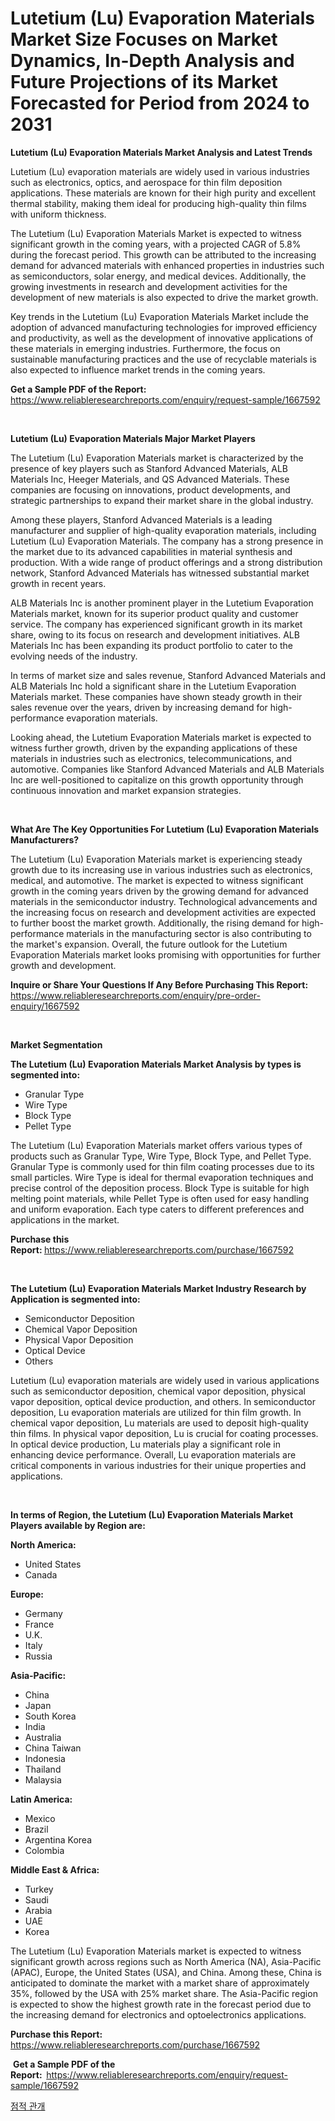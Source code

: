 <p><h1>Lutetium (Lu) Evaporation Materials Market Size Focuses on Market Dynamics, In-Depth Analysis and Future Projections of its Market Forecasted for Period from 2024 to 2031</h1></p><p><strong>Lutetium (Lu) Evaporation Materials Market Analysis and Latest Trends</strong></p>
<p><p>Lutetium (Lu) evaporation materials are widely used in various industries such as electronics, optics, and aerospace for thin film deposition applications. These materials are known for their high purity and excellent thermal stability, making them ideal for producing high-quality thin films with uniform thickness.</p><p>The Lutetium (Lu) Evaporation Materials Market is expected to witness significant growth in the coming years, with a projected CAGR of 5.8% during the forecast period. This growth can be attributed to the increasing demand for advanced materials with enhanced properties in industries such as semiconductors, solar energy, and medical devices. Additionally, the growing investments in research and development activities for the development of new materials is also expected to drive the market growth.</p><p>Key trends in the Lutetium (Lu) Evaporation Materials Market include the adoption of advanced manufacturing technologies for improved efficiency and productivity, as well as the development of innovative applications of these materials in emerging industries. Furthermore, the focus on sustainable manufacturing practices and the use of recyclable materials is also expected to influence market trends in the coming years.</p></p>
<p><strong>Get a Sample PDF of the Report:&nbsp;</strong> <a href="https://www.reliableresearchreports.com/enquiry/request-sample/1667592">https://www.reliableresearchreports.com/enquiry/request-sample/1667592</a></p>
<p>&nbsp;</p>
<p><strong>Lutetium (Lu) Evaporation Materials Major Market Players</strong></p>
<p><p>The Lutetium (Lu) Evaporation Materials market is characterized by the presence of key players such as Stanford Advanced Materials, ALB Materials Inc, Heeger Materials, and QS Advanced Materials. These companies are focusing on innovations, product developments, and strategic partnerships to expand their market share in the global industry.</p><p>Among these players, Stanford Advanced Materials is a leading manufacturer and supplier of high-quality evaporation materials, including Lutetium (Lu) Evaporation Materials. The company has a strong presence in the market due to its advanced capabilities in material synthesis and production. With a wide range of product offerings and a strong distribution network, Stanford Advanced Materials has witnessed substantial market growth in recent years.</p><p>ALB Materials Inc is another prominent player in the Lutetium Evaporation Materials market, known for its superior product quality and customer service. The company has experienced significant growth in its market share, owing to its focus on research and development initiatives. ALB Materials Inc has been expanding its product portfolio to cater to the evolving needs of the industry.</p><p>In terms of market size and sales revenue, Stanford Advanced Materials and ALB Materials Inc hold a significant share in the Lutetium Evaporation Materials market. These companies have shown steady growth in their sales revenue over the years, driven by increasing demand for high-performance evaporation materials.</p><p>Looking ahead, the Lutetium Evaporation Materials market is expected to witness further growth, driven by the expanding applications of these materials in industries such as electronics, telecommunications, and automotive. Companies like Stanford Advanced Materials and ALB Materials Inc are well-positioned to capitalize on this growth opportunity through continuous innovation and market expansion strategies.</p></p>
<p>&nbsp;</p>
<p><strong>What Are The Key Opportunities For Lutetium (Lu) Evaporation Materials Manufacturers?</strong></p>
<p><p>The Lutetium (Lu) Evaporation Materials market is experiencing steady growth due to its increasing use in various industries such as electronics, medical, and automotive. The market is expected to witness significant growth in the coming years driven by the growing demand for advanced materials in the semiconductor industry. Technological advancements and the increasing focus on research and development activities are expected to further boost the market growth. Additionally, the rising demand for high-performance materials in the manufacturing sector is also contributing to the market's expansion. Overall, the future outlook for the Lutetium Evaporation Materials market looks promising with opportunities for further growth and development.</p></p>
<p><strong>Inquire or Share Your Questions If Any Before Purchasing This Report:</strong> <a href="https://www.reliableresearchreports.com/enquiry/pre-order-enquiry/1667592">https://www.reliableresearchreports.com/enquiry/pre-order-enquiry/1667592</a></p>
<p>&nbsp;</p>
<p><strong>Market Segmentation</strong></p>
<p><strong>The Lutetium (Lu) Evaporation Materials Market Analysis by types is segmented into:</strong></p>
<p><ul><li>Granular Type</li><li>Wire Type</li><li>Block Type</li><li>Pellet Type</li></ul></p>
<p><p>The Lutetium (Lu) Evaporation Materials market offers various types of products such as Granular Type, Wire Type, Block Type, and Pellet Type. Granular Type is commonly used for thin film coating processes due to its small particles. Wire Type is ideal for thermal evaporation techniques and precise control of the deposition process. Block Type is suitable for high melting point materials, while Pellet Type is often used for easy handling and uniform evaporation. Each type caters to different preferences and applications in the market.</p></p>
<p><strong>Purchase this Report:&nbsp;</strong><a href="https://www.reliableresearchreports.com/purchase/1667592">https://www.reliableresearchreports.com/purchase/1667592</a></p>
<p>&nbsp;</p>
<p><strong>The Lutetium (Lu) Evaporation Materials Market Industry Research by Application is segmented into:</strong></p>
<p><ul><li>Semiconductor Deposition</li><li>Chemical Vapor Deposition</li><li>Physical Vapor Deposition</li><li>Optical Device</li><li>Others</li></ul></p>
<p><p>Lutetium (Lu) evaporation materials are widely used in various applications such as semiconductor deposition, chemical vapor deposition, physical vapor deposition, optical device production, and others. In semiconductor deposition, Lu evaporation materials are utilized for thin film growth. In chemical vapor deposition, Lu materials are used to deposit high-quality thin films. In physical vapor deposition, Lu is crucial for coating processes. In optical device production, Lu materials play a significant role in enhancing device performance. Overall, Lu evaporation materials are critical components in various industries for their unique properties and applications.</p></p>
<p>&nbsp;</p>
<p><strong>In terms of Region, the Lutetium (Lu) Evaporation Materials Market Players available by Region are:</strong></p>
<p>
    <p> <strong> North America: </strong>
        <ul>
            <li>United States</li>
            <li>Canada</li>
        </ul>
        </p> 
    <p> <strong> Europe: </strong>
        <ul>
            <li>Germany</li>
            <li>France</li>
            <li>U.K.</li>
            <li>Italy</li>
            <li>Russia</li>
        </ul>
        </p> 
    <p> <strong> Asia-Pacific: </strong>
        <ul>
            <li>China</li>
            <li>Japan</li>
            <li>South Korea</li>
            <li>India</li>
            <li>Australia</li>
            <li>China Taiwan</li>
            <li>Indonesia</li>
            <li>Thailand</li>
            <li>Malaysia</li>
        </ul>
        </p> 
    <p> <strong> Latin America: </strong>
        <ul>
            <li>Mexico</li>
            <li>Brazil</li>
            <li>Argentina Korea</li>
            <li>Colombia</li>
        </ul>
        </p> 
    <p> <strong> Middle East & Africa: </strong>
        <ul>
            <li>Turkey</li>
            <li>Saudi</li>
            <li>Arabia</li>
            <li>UAE</li>
            <li>Korea</li>
        </ul>
    </p>
    </p>
<p><p>The Lutetium (Lu) Evaporation Materials market is expected to witness significant growth across regions such as North America (NA), Asia-Pacific (APAC), Europe, the United States (USA), and China. Among these, China is anticipated to dominate the market with a market share of approximately 35%, followed by the USA with 25% market share. The Asia-Pacific region is expected to show the highest growth rate in the forecast period due to the increasing demand for electronics and optoelectronics applications.</p></p>
<p><strong>Purchase this Report: </strong><a href="https://www.reliableresearchreports.com/purchase/1667592">https://www.reliableresearchreports.com/purchase/1667592</a></p>
<p>&nbsp;<strong>Get a Sample PDF of the Report:&nbsp;&nbsp;</strong><a href="https://www.reliableresearchreports.com/enquiry/request-sample/1667592">https://www.reliableresearchreports.com/enquiry/request-sample/1667592</a></p>
<p><strong></strong></p>
<p><p><a href="https://github.com/laholand/Market-Research-Report-List-3/blob/main/176017438.md">점적 관개</a></p></p>